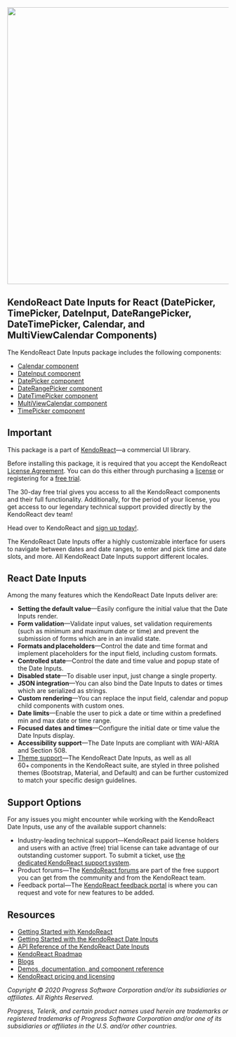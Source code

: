 <a href="https://www.telerik.com/kendo-react-ui/?utm_medium=referral&utm_source=npm&utm_campaign=kendo-ui-react-trial-npm-dateinputs&utm_content=banner" target="_blank">
<img width="631" src="https://www.telerik.com/kendo-react-ui/npm-banner.svg">
</a>

## KendoReact Date Inputs for React (DatePicker, TimePicker, DateInput, DateRangePicker, DateTimePicker, Calendar, and MultiViewCalendar Components)

The KendoReact Date Inputs package includes the following components:

* [Calendar component](https://www.telerik.com/kendo-react-ui/components/dateinputs/calendar/?utm_medium=referral&utm_source=npm&utm_campaign=kendo-ui-react-trial-npm-dateinputs)
* [DateInput component](https://www.telerik.com/kendo-react-ui/components/dateinputs/dateinput/?utm_medium=referral&utm_source=npm&utm_campaign=kendo-ui-react-trial-npm-dateinputs)
* [DatePicker component](https://www.telerik.com/kendo-react-ui/components/dateinputs/datepicker/?utm_medium=referral&utm_source=npm&utm_campaign=kendo-ui-react-trial-npm-dateinputs)
* [DateRangePicker component](https://www.telerik.com/kendo-react-ui/components/dateinputs/daterangepicker/?utm_medium=referral&utm_source=npm&utm_campaign=kendo-ui-react-trial-npm-dateinputs)
* [DateTimePicker component](https://www.telerik.com/kendo-react-ui/components/dateinputs/datetimepicker/?utm_medium=referral&utm_source=npm&utm_campaign=kendo-ui-react-trial-npm-dateinputs)
* [MultiViewCalendar component](https://www.telerik.com/kendo-react-ui/components/dateinputs/multiviewcalendar/?utm_medium=referral&utm_source=npm&utm_campaign=kendo-ui-react-trial-npm-dateinputs)
* [TimePicker component](https://www.telerik.com/kendo-react-ui/components/dateinputs/timepicker/?utm_medium=referral&utm_source=npm&utm_campaign=kendo-ui-react-trial-npm-dateinputs)

## Important

This package is а part of [KendoReact](https://www.telerik.com/kendo-react-ui/?utm_medium=referral&utm_source=npm&utm_campaign=kendo-ui-react-trial-npm-dateinputs)&mdash;a commercial UI library.

Before installing this package, it is required that you accept the KendoReact [License Agreement](https://www.telerik.com/purchase/license-agreement/progress-kendoreact?utm_medium=referral&utm_source=npm&utm_campaign=kendo-ui-react-trial-npm-dateinputs). You can do this either through purchasing a [license](https://www.telerik.com/kendo-react-ui/pricing/?utm_medium=referral&utm_source=npm&utm_campaign=kendo-ui-react-trial-npm-dateinputs) or registering for a [free trial](https://www.telerik.com/download-login-v2-kendo-react-ui?utm_medium=referral&utm_source=npm&utm_campaign=kendo-ui-react-trial-npm-dateinputs]).

The 30-day free trial gives you access to all the KendoReact components and their full functionality. Additionally, for the period of your license, you get access to our legendary technical support provided directly by the KendoReact dev team!

Head over to KendoReact and [sign up today!](https://www.telerik.com/download-login-v2-kendo-react-ui?utm_medium=referral&utm_source=npm&utm_campaign=kendo-ui-react-trial-npm-dateinputs).

The KendoReact Date Inputs offer a highly customizable interface for users to navigate between dates and date ranges, to enter and pick time and date slots, and more. All KendoReact Date Inputs support different locales.

## React Date Inputs

Among the many features which the KendoReact Date Inputs deliver are:

* **Setting the default value**&mdash;Easily configure the initial value that the Date Inputs render.
* **Form validation**&mdash;Validate input values, set validation requirements (such as minimum and maximum date or time) and prevent the submission of forms which are in an invalid state.
* **Formats and placeholders**&mdash;Control the date and time format and implement placeholders for the input field, including custom formats.
* **Controlled state**&mdash;Control the date and time value and popup state of the Date Inputs.
* **Disabled state**&mdash;To disable user input, just change a single property.
* **JSON integration**&mdash;You can also bind the Date Inputs to dates or times which are serialized as strings.
* **Custom rendering**&mdash;You can replace the input field, calendar and popup child components with custom ones.
* **Date limits**&mdash;Enable the user to pick a date or time within a predefined min and max date or time range.
* **Focused dates and times**&mdash;Configure the initial date or time value the Date Inputs display.
* **Accessibility support**&mdash;The Date Inputs are compliant with WAI-ARIA and Section 508.
* [Theme support](https://www.telerik.com/kendo-react-ui/components/styling/?utm_medium=referral&utm_source=npm&utm_campaign=kendo-ui-react-trial-npm-dateinputs)&mdash;The KendoReact Date Inputs, as well as all 60+ components in the KendoReact suite, are styled in three polished themes (Bootstrap, Material, and Default) and can be further customized to match your specific design guidelines.

## Support Options

For any issues you might encounter while working with the KendoReact Date Inputs, use any of the available support channels:

* Industry-leading technical support&mdash;KendoReact paid license holders and users with an active (free) trial license can take advantage of our outstanding customer support. To submit a ticket, use [the dedicated KendoReact support system](https://www.telerik.com/account/support-tickets?utm_medium=referral&utm_source=npm&utm_campaign=kendo-ui-react-trial-npm-all).
* Product forums&mdash;The [KendoReact forums](https://www.telerik.com/forums/kendo-ui-react?utm_medium=referral&utm_source=npm&utm_campaign=kendo-ui-react-trial-npm-all) are part of the free support you can get from the community and from the KendoReact team.
* Feedback portal&mdash;The [KendoReact feedback portal](https://feedback.telerik.com/kendo-react-ui?utm_medium=referral&utm_source=npm&utm_campaign=kendo-ui-react-trial-npm-all) is where you can request and vote for new features to be added.

## Resources

* [Getting Started with KendoReact](https://www.telerik.com/kendo-react-ui/getting-started/?utm_medium=referral&utm_source=npm&utm_campaign=kendo-ui-react-trial-npm-dateinputs)
* [Getting Started with the KendoReact Date Inputs](https://www.telerik.com/kendo-react-ui/components/dateinputs/?utm_medium=referral&utm_source=npm&utm_campaign=kendo-ui-react-trial-npm-dateinputs)
* [API Reference of the KendoReact Date Inputs](https://www.telerik.com/kendo-react-ui/components/dateinputs/api/?utm_medium=referral&utm_source=npm&utm_campaign=kendo-ui-react-trial-npm-dateinputs)
* [KendoReact Roadmap](https://www.telerik.com/kendo-react-ui/roadmap/?utm_medium=referral&utm_source=npm&utm_campaign=kendo-ui-react-trial-npm-dateinputs)
* [Blogs](https://www.telerik.com/blogs/tag/kendoreact?utm_medium=referral&utm_source=npm&utm_campaign=kendo-ui-react-trial-npm-dateinputs)
* [Demos, documentation, and component reference](https://www.telerik.com/kendo-react-ui/components/?utm_medium=referral&utm_source=npm&utm_campaign=kendo-ui-react-trial-npm-dateinputs)
* [KendoReact pricing and licensing](https://www.telerik.com/kendo-react-ui/pricing/?utm_medium=referral&utm_source=npm&utm_campaign=kendo-ui-react-trial-npm-dateinputs)

*Copyright © 2020 Progress Software Corporation and/or its subsidiaries or affiliates. All Rights Reserved.*

*Progress, Telerik, and certain product names used herein are trademarks or registered trademarks of Progress Software Corporation and/or one of its subsidiaries or affiliates in the U.S. and/or other countries.*

